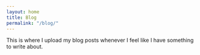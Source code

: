 ```yaml
---
layout: home
title: Blog
permalink: "/blog/"
---
```

This is where I upload my blog posts whenever I feel like I have something to write about.